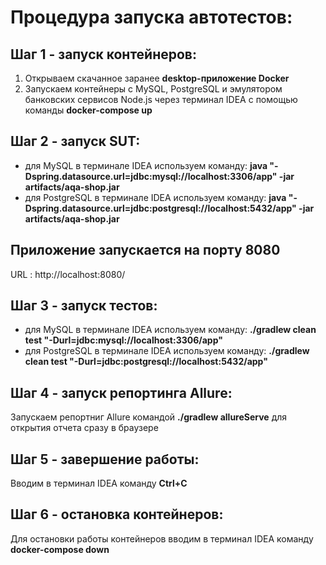 # Процедура запуска автотестов:

## Шаг 1 - запуск контейнеров:
1. Открываем скачанное заранее **desktop-приложение Docker**
2. Запускаем контейнеры с MySQL, PostgreSQL и эмулятором банковских сервисов Node.js через терминал IDEA с помощью команды **docker-compose up**

## Шаг 2 - запуск SUT:
- для MySQL в терминале IDEA используем команду: **java "-Dspring.datasource.url=jdbc:mysql://localhost:3306/app" -jar artifacts/aqa-shop.jar**
- для PostgreSQL в терминале IDEA используем команду: **java "-Dspring.datasource.url=jdbc:postgresql://localhost:5432/app" -jar artifacts/aqa-shop.jar**

## Приложение запускается на порту 8080
URL : http://localhost:8080/

## Шаг 3 - запуск тестов:
- для MySQL в терминале IDEA используем команду: **./gradlew clean test "-Durl=jdbc:mysql://localhost:3306/app"**
- для PostgreSQL в терминале IDEA используем команду: **./gradlew clean test "-Durl=jdbc:postgresql://localhost:5432/app"**

## Шаг 4 - запуск репортинга Allure:
Запускаем репортниг Allure командой **./gradlew allureServe** для открытия отчета сразу в браузере

## Шаг 5 - завершение работы:
Вводим в терминал IDEA команду **Ctrl+C**

## Шаг 6 - остановка контейнеров:
Для остановки работы контейнеров вводим в терминал IDEA команду **docker-compose down**


